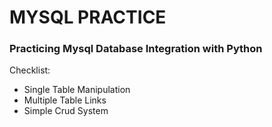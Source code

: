 # MYSQL PRACTICE

### Practicing Mysql Database Integration with Python

Checklist:
- Single Table Manipulation
- Multiple Table Links
- Simple Crud System
